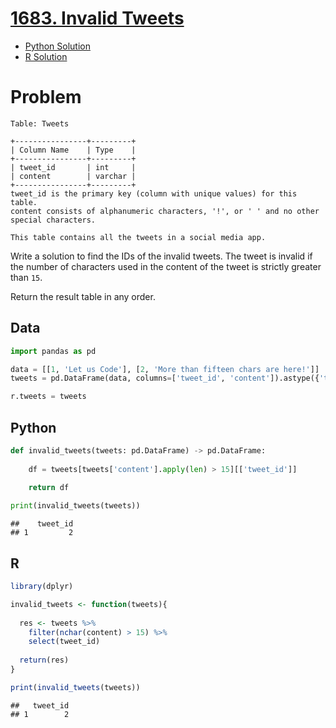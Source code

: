 
# [1683. Invalid Tweets](https://leetcode.com/problems/invalid-tweets/)

- [Python Solution](#python)
- [R Solution](#r)

# Problem

    Table: Tweets

    +----------------+---------+
    | Column Name    | Type    |
    +----------------+---------+
    | tweet_id       | int     |
    | content        | varchar |
    +----------------+---------+
    tweet_id is the primary key (column with unique values) for this table.
    content consists of alphanumeric characters, '!', or ' ' and no other special characters.

    This table contains all the tweets in a social media app.

Write a solution to find the IDs of the invalid tweets. The tweet is
invalid if the number of characters used in the content of the tweet is
strictly greater than `15`.

Return the result table in any order.

## Data

``` python
import pandas as pd

data = [[1, 'Let us Code'], [2, 'More than fifteen chars are here!']]
tweets = pd.DataFrame(data, columns=['tweet_id', 'content']).astype({'tweet_id':'Int64', 'content':'object'})

r.tweets = tweets
```

## Python

``` python
def invalid_tweets(tweets: pd.DataFrame) -> pd.DataFrame:
    
    df = tweets[tweets['content'].apply(len) > 15][['tweet_id']]

    return df
  
print(invalid_tweets(tweets))
```

    ##    tweet_id
    ## 1         2

## R

``` r
library(dplyr)

invalid_tweets <- function(tweets){
  
  res <- tweets %>%
    filter(nchar(content) > 15) %>%
    select(tweet_id)
  
  return(res)
}

print(invalid_tweets(tweets))
```

    ##   tweet_id
    ## 1        2
